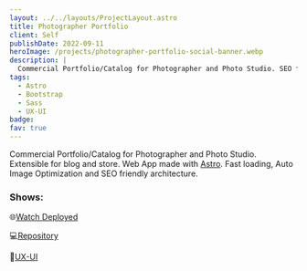 ```yaml
---
layout: ../../layouts/ProjectLayout.astro
title: Photographer Portfolio
client: Self
publishDate: 2022-09-11
heroImage: /projects/photographer-portfolio-social-banner.webp
description: |
  Commercial Portfolio/Catalog for Photographer and Photo Studio. SEO friendly, modern Frameworks.
tags:
  - Astro
  - Bootstrap
  - Sass
  - UX-UI
badge:
fav: true
---
```


Commercial Portfolio/Catalog for Photographer and Photo Studio. Extensible for blog and store. Web App made with [Astro](https://astro.build). Fast loading, Auto Image Optimization and SEO friendly architecture.

### Shows:

🌐<a href="https://photographer-portfolio-fgbyte.vercel.app" target="_blank">Watch Deployed</a>

💻<a href="https://github.com/fgbyte/photographer-portfolio" target="_blank">Repository</a>

🎨<a href="https://www.figma.com/file/XnNbigQ0s4FL0IvBGre4DN/mai.photo" target="_blank">UX-UI</a>
